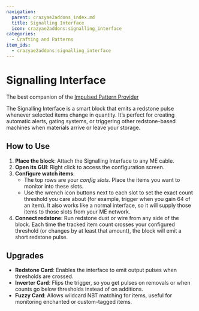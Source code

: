 ```yaml
---
navigation:
  parent: crazyae2addons_index.md
  title: Signalling Interface
  icon: crazyae2addons:signalling_interface
categories:
  - Crafting and Patterns
item_ids:
  - crazyae2addons:signalling_interface
---
```


# Signalling Interface

<BlockImage id="crazyae2addons:signalling_interface" scale="4"></BlockImage>

The best companion of the [Impulsed Pattern Provider](impulsed_pattern_provider.md)

The Signalling Interface is a smart block that emits a redstone pulse whenever selected items change in quantity. It’s perfect for creating automatic alerts, gating systems, or triggering other redstone-based machines when materials arrive or leave your storage.

## How to Use

1. **Place the block**: Attach the Signalling Interface to any ME cable.
2. **Open its GUI**: Right click to access the configuration screen.
3. **Configure watch items**:
    - The top rows are your *config slots*. Place the items you want to monitor into these slots.
    - Use the wrench icon buttons next to each slot to set the exact count threshold you care about (for example, trigger when you gain 64 of an item). It also works like a normal interface, so it will supply those items to those slots from your ME network.
4. **Connect redstone**: Run redstone dust or wire from any side of the block. Each time the tracked item count crosses your configured threshold (or changes by at least that amount), the block will emit a short redstone pulse.

## Upgrades

- **Redstone Card**: Enables the interface to emit output pulses when thresholds are crossed.
- **Inverter Card**: Flips the trigger, so you get pulses on removals or when counts go below thresholds instead of on additions.
- **Fuzzy Card**: Allows wildcard NBT matching for items, useful for monitoring enchanted or custom-tagged items.
